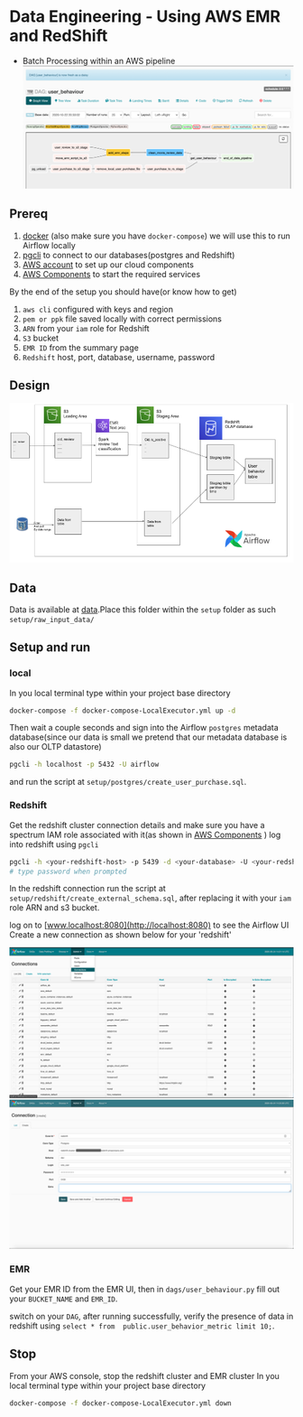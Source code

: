 # Data Engineering - Using AWS EMR and RedShift 
- Batch Processing within an AWS pipeline
![Apache Airflow DAg](assets/images/airflow_dag_overview.png)



## Prereq

1. [docker](https://docs.docker.com/get-docker/) (also make sure you have `docker-compose`) we will use this to run Airflow locally
2. [pgcli](https://github.com/dbcli/pgcli) to connect to our databases(postgres and Redshift)
3. [AWS account](https://aws.amazon.com/) to set up our cloud components
4. [AWS Components](https://www.dropbox.com/s/ql8wxqjjcv42065/aws-components-setup.pdf?dl=0) to start the required services

By the end of the setup you should have(or know how to get)

1. `aws cli` configured with keys and region
2. `pem or ppk` file saved locally with correct permissions
3. `ARN` from your `iam` role for Redshift
4. `S3` bucket
5. `EMR ID` from the summary page
6. `Redshift` host, port, database, username, password

## Design

![Engineering Design](assets/images/eng_spec.png)

## Data

Data is available at [data](https://www.dropbox.com/sh/amdyc6z8744hrl5/AAC2Fnbzb_nLhdT2nGjL7-7ta?dl=0).Place this folder within the `setup` folder as such `setup/raw_input_data/`

## Setup and run

### local

In you local terminal type within your project base directory

```bash
docker-compose -f docker-compose-LocalExecutor.yml up -d
```

Then wait a couple seconds and sign into the Airflow `postgres` metadata database(since our data is small we pretend that our metadata database is also our OLTP datastore)

```bash
pgcli -h localhost -p 5432 -U airflow
```

and run the script at `setup/postgres/create_user_purchase.sql`.

### Redshift

Get the redshift cluster connection details and make sure you have a spectrum IAM role associated with it(as shown in [AWS Components](https://www.dropbox.com/s/ql8wxqjjcv42065/aws-components-setup.pdf?dl=0) )
log into redshift using `pgcli`

```bash
pgcli -h <your-redshift-host> -p 5439 -d <your-database> -U <your-redshift-user>
# type password when prompted
```

In the redshift connection run the script at `setup/redshift/create_external_schema.sql`, after replacing it with your `iam` role ARN and s3 bucket.

log on to [www.localhost:8080](http://localhost:8080) to see the Airflow UI
Create a new connection as shown below for your 'redshift'

![Airflow Redshift Connection](assets/images/airflow_rs_1.png)
![Airflow Redshift Connection](assets/images/airflow_rs_2.png)

### EMR

Get your EMR ID from the EMR UI, then in `dags/user_behaviour.py` fill out your `BUCKET_NAME` and `EMR_ID`.

switch on your `DAG`, after running successfully, verify the presence of data in redshift using
`select * from  public.user_behavior_metric limit 10;`.

## Stop

From your AWS console, stop the redshift cluster and EMR cluster
In you local terminal type within your project base directory
```bash
docker-compose -f docker-compose-LocalExecutor.yml down
```
